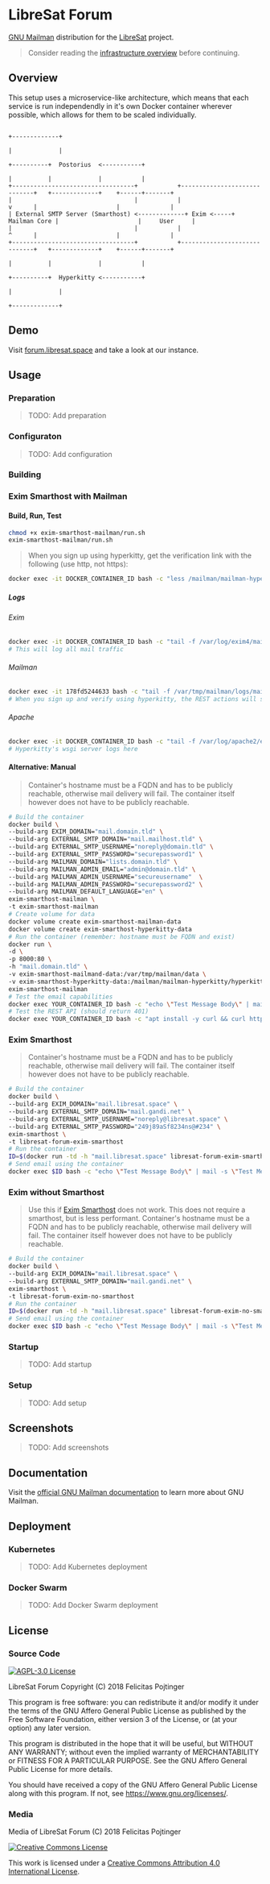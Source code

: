 # LibreSat Forum

[GNU Mailman](http://www.list.org/) distribution for the [LibreSat](http://libresat.space/) project.

> Consider reading the [infrastructure overview](https://github.com/opensdcp/opensdcp-infrastructure#overview) before continuing.

## Overview

This setup uses a microservice-like architecture, which means that each service is run independendly in it's own Docker container wherever possible, which allows for them to be scaled individually.

```text
                                                                                 +-------------+
                                                                                 |             |
                                                                      +----------+  Postorius  <-----------+
                                                                      |          |             |           |
+----------------------------------+           +-----------------------------+   +-------------+    +------+-------+
|                                  |           |                      v      |                      |              |
| External SMTP Server (Smarthost) <-------------+ Exim <-----+ Mailman Core |                      |     User     |
|                                  |           |                      ^      |                      |              |
+----------------------------------+           +-----------------------------+   +-------------+    +------+-------+
                                                                      |          |             |           |
                                                                      +----------+  Hyperkitty <-----------+
                                                                                 |             |
                                                                                 +-------------+
```

## Demo

Visit [forum.libresat.space](https://forum.libresat.space) and take a look at our instance.

## Usage

### Preparation

> TODO: Add preparation

### Configuraton

> TODO: Add configuration

### Building

### Exim Smarthost with Mailman

#### Build, Run, Test

```bash
chmod +x exim-smarthost-mailman/run.sh
exim-smarthost-mailman/run.sh
```

> When you sign up using hyperkitty, get the verification link with the following (use http, not https):

```bash
docker exec -it DOCKER_CONTAINER_ID bash -c "less /mailman/mailman-hyperkitty/hyperkitty/example_project/emails/*.log"
```

##### Logs

###### Exim

```bash
docker exec -it DOCKER_CONTAINER_ID bash -c "tail -f /var/log/exim4/mainlog"
# This will log all mail traffic
```

###### Mailman

```bash
docker exec -it 178fd5244633 bash -c "tail -f /var/tmp/mailman/logs/mailman.log"
# When you sign up and verify using hyperkitty, the REST actions will show up here
```

###### Apache

```bash
docker exec -it DOCKER_CONTAINER_ID bash -c "tail -f /var/log/apache2/error.log"
# Hyperkitty's wsgi server logs here
```

#### Alternative: Manual

> Container's hostname must be a FQDN and has to be publicly reachable, otherwise mail delivery will fail. The container itself however does not have to be publicly reachable.

```bash
# Build the container
docker build \
--build-arg EXIM_DOMAIN="mail.domain.tld" \
--build-arg EXTERNAL_SMTP_DOMAIN="mail.mailhost.tld" \
--build-arg EXTERNAL_SMTP_USERNAME="noreply@domain.tld" \
--build-arg EXTERNAL_SMTP_PASSWORD="securepassword1" \
--build-arg MAILMAN_DOMAIN="lists.domain.tld" \
--build-arg MAILMAN_ADMIN_EMAIL="admin@domain.tld" \
--build-arg MAILMAN_ADMIN_USERNAME="secureusername"  \
--build-arg MAILMAN_ADMIN_PASSWORD="securepassword2" \
--build-arg MAILMAN_DEFAULT_LANGUAGE="en" \
exim-smarthost-mailman \
-t exim-smarthost-mailman
# Create volume for data
docker volume create exim-smarthost-mailman-data
docker volume create exim-smarthost-hyperkitty-data
# Run the container (remember: hostname must be FQDN and exist)
docker run \
-d \
-p 8000:80 \
-h "mail.domain.tld" \
-v exim-smarthost-mailmand-data:/var/tmp/mailman/data \
-v exim-smarthost-hyperkitty-data:/mailman/mailman-hyperkitty/hyperkitty/example_project \
exim-smarthost-mailman
# Test the email capabilities
docker exec YOUR_CONTAINER_ID bash -c "echo \"Test Message Body\" | mail -s \"Test Message Subject\" admin@domain.tld"
# Test the REST API (should return 401)
docker exec YOUR_CONTAINER_ID bash -c "apt install -y curl && curl http://localhost:8001/3.1 && apt remove -y curl && apt -y autoremove"
```

### Exim Smarthost

> Container's hostname must be a FQDN and has to be publicly reachable, otherwise mail delivery will fail. The container itself however does not have to be publicly reachable.

```bash
# Build the container
docker build \
--build-arg EXIM_DOMAIN="mail.libresat.space" \
--build-arg EXTERNAL_SMTP_DOMAIN="mail.gandi.net" \
--build-arg EXTERNAL_SMTP_USERNAME="noreply@libresat.space" \
--build-arg EXTERNAL_SMTP_PASSWORD="249j89aSf8234ns@#234" \
exim-smarthost \
-t libresat-forum-exim-smarthost
# Run the container
ID=$(docker run -td -h "mail.libresat.space" libresat-forum-exim-smarthost)
# Send email using the container
docker exec $ID bash -c "echo \"Test Message Body\" | mail -s \"Test Message Subject\" user@domain.tld"
```

### Exim without Smarthost

> Use this if [Exim Smarthost](#exim%20smarthost) does not work. This does not require a smarthost, but is less performant.
> Container's hostname must be a FQDN and has to be publicly reachable, otherwise mail delivery will fail. The container itself however does not have to be publicly reachable.

```bash
# Build the container
docker build \
--build-arg EXIM_DOMAIN="mail.libresat.space" \
--build-arg EXTERNAL_SMTP_DOMAIN="mail.gandi.net" \
exim-smarthost \
-t libresat-forum-exim-no-smarthost
# Run the container
ID=$(docker run -td -h "mail.libresat.space" libresat-forum-exim-no-smarthost)
# Send email using the container
docker exec $ID bash -c "echo \"Test Message Body\" | mail -s \"Test Message Subject\" user@domain.tld"
```

### Startup

> TODO: Add startup

### Setup

> TODO: Add setup

## Screenshots

> TODO: Add screenshots

## Documentation

Visit the [official GNU Mailman documentation](http://docs.mailman3.org/en/latest/) to learn more about GNU Mailman.

## Deployment

### Kubernetes

> TODO: Add Kubernetes deployment

### Docker Swarm

> TODO: Add Docker Swarm deployment

## License

### Source Code

<a rel="license" href="https://www.gnu.org/licenses/agpl.html">
  <img alt="AGPL-3.0 License" style="border-width:0" src="https://www.gnu.org/graphics/agplv3-155x51.png"/>
</a>

LibreSat Forum
Copyright (C) 2018 Felicitas Pojtinger

This program is free software: you can redistribute it and/or modify it under the terms of the GNU Affero General Public License as published by the Free Software Foundation, either version 3 of the License, or (at your option) any later version.

This program is distributed in the hope that it will be useful, but WITHOUT ANY WARRANTY; without even the implied warranty of MERCHANTABILITY or FITNESS FOR A PARTICULAR PURPOSE. See the GNU Affero General Public License for more details.

You should have received a copy of the GNU Affero General Public License along with this program. If not, see <https://www.gnu.org/licenses/>.

### Media

Media of LibreSat Forum (C) 2018 Felicitas Pojtinger

<a rel="license" href="http://creativecommons.org/licenses/by/4.0/">
  <img alt="Creative Commons License" style="border-width:0" src="https://i.creativecommons.org/l/by/4.0/88x31.png"/>
</a>

This work is licensed under a <a rel="license" href="http://creativecommons.org/licenses/by/4.0/">Creative Commons Attribution 4.0 International License</a>.
